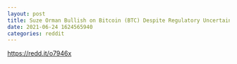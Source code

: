 ```yaml
--- 
layout: post 
title: Suze Orman Bullish on Bitcoin (BTC) Despite Regulatory Uncertainties 
date: 2021-06-24 1624565940 
categories: reddit 
--- 
```

https://redd.it/o7946x